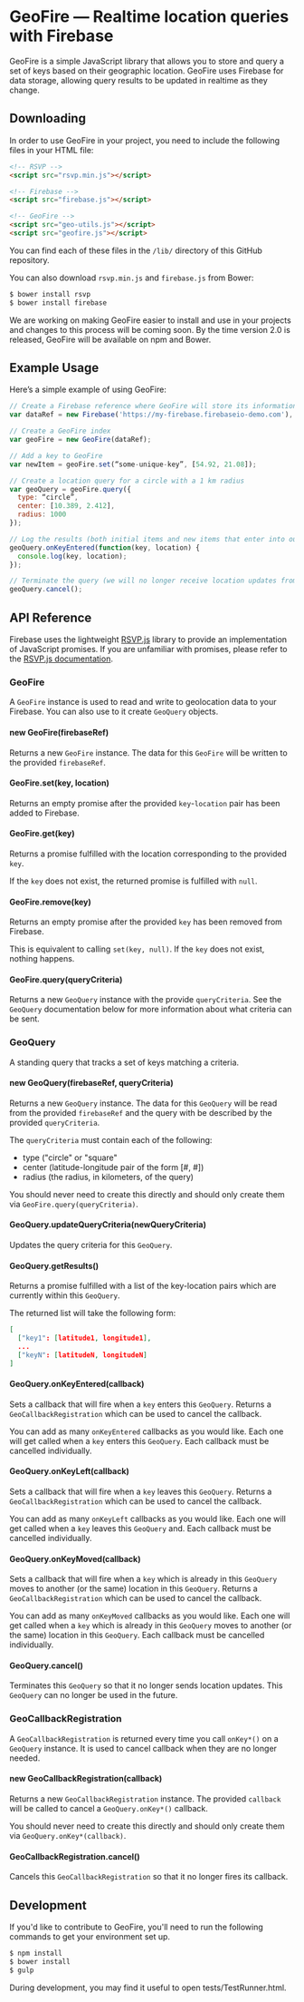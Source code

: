 # GeoFire — Realtime location queries with Firebase

GeoFire is a simple JavaScript library that allows you to store and query a set
of keys based on their geographic location. GeoFire uses Firebase for data
storage, allowing query results to be updated in realtime as they change.

## Downloading

In order to use GeoFire in your project, you need to include the following files in your HTML file:

```html
<!-- RSVP -->
<script src="rsvp.min.js"></script>

<!-- Firebase -->
<script src="firebase.js"></script>

<!-- GeoFire -->
<script src="geo-utils.js"></script>
<script src="geofire.js"></script>
```

You can find each of these files in the `/lib/` directory of this GitHub repository.

You can also download `rsvp.min.js` and `firebase.js` from Bower:

```bash
$ bower install rsvp
$ bower install firebase
```

We are working on making GeoFire easier to install and use in your projects and changes to this process will be coming soon. By the time version 2.0 is released, GeoFire will be available on npm and Bower.

## Example Usage

Here’s a simple example of using GeoFire:

```JavaScript
// Create a Firebase reference where GeoFire will store its information
var dataRef = new Firebase('https://my-firebase.firebaseio-demo.com'),

// Create a GeoFire index
var geoFire = new GeoFire(dataRef);

// Add a key to GeoFire
var newItem = geoFire.set(“some-unique-key”, [54.92, 21.08]);

// Create a location query for a circle with a 1 km radius
var geoQuery = geoFire.query({
  type: “circle”,
  center: [10.389, 2.412],
  radius: 1000
});

// Log the results (both initial items and new items that enter into our query)
geoQuery.onKeyEntered(function(key, location) {
  console.log(key, location);
});

// Terminate the query (we will no longer receive location updates from the server for this query)
geoQuery.cancel();
```

## API Reference

Firebase uses the lightweight [RSVP.js](https://github.com/tildeio/rsvp.js/) library to provide an implementation of JavaScript promises. If you are unfamiliar with promises, please refer to the [RSVP.js documentation](https://github.com/tildeio/rsvp.js/).

### GeoFire

A `GeoFire` instance is used to read and write to geolocation data to your Firebase. You can also use to it create `GeoQuery` objects.

#### new GeoFire(firebaseRef)

Returns a new `GeoFire` instance. The data for this `GeoFire` will be written to the provided `firebaseRef`.

#### GeoFire.set(key, location)

Returns an empty promise after the provided `key`-`location` pair has been added to Firebase.

#### GeoFire.get(key)

Returns a promise fulfilled with the location corresponding to the provided `key`.

If the `key` does not exist, the returned promise is fulfilled with `null`.

#### GeoFire.remove(key)

Returns an empty promise after the provided `key` has been removed from Firebase.

This is equivalent to calling `set(key, null)`. If the `key` does not exist, nothing happens.

#### GeoFire.query(queryCriteria)

Returns a new `GeoQuery` instance with the provide `queryCriteria`. See the `GeoQuery` documentation below for more information about what criteria can be sent.

### GeoQuery

A standing query that tracks a set of keys matching a criteria.

#### new GeoQuery(firebaseRef, queryCriteria)

Returns a new `GeoQuery` instance. The data for this `GeoQuery` will be read from the provided `firebaseRef` and the query with be described by the provided `queryCriteria`.

The `queryCriteria` must contain each of the following:

* type ("circle" or "square"
* center (latitude-longitude pair of the form [#, #])
* radius (the radius, in kilometers, of the query)

You should never need to create this directly and should only create them via `GeoFire.query(queryCriteria)`.

#### GeoQuery.updateQueryCriteria(newQueryCriteria)

Updates the query criteria for this `GeoQuery`.

#### GeoQuery.getResults()

Returns a promise fulfilled with a list of the key-location pairs which are currently within this `GeoQuery`.

The returned list will take the following form:

```JSON
[
  ["key1": [latitude1, longitude1],
  ...
  ["keyN": [latitudeN, longitudeN]
]
```

#### GeoQuery.onKeyEntered(callback)

Sets a callback that will fire when a `key` enters this `GeoQuery`. Returns a `GeoCallbackRegistration` which can be used to cancel the callback.

You can add as many `onKeyEntered` callbacks as you would like. Each one will get called when a `key` enters this `GeoQuery`. Each callback must be cancelled individually.

#### GeoQuery.onKeyLeft(callback)

Sets a callback that will fire when a `key` leaves this `GeoQuery`. Returns a `GeoCallbackRegistration` which can be used to cancel the callback.

You can add as many `onKeyLeft` callbacks as you would like. Each one will get called when a `key` leaves this `GeoQuery` and. Each callback must be cancelled individually.

#### GeoQuery.onKeyMoved(callback)

Sets a callback that will fire when a `key` which is already in this `GeoQuery` moves to another (or the same) location in this `GeoQuery`. Returns a `GeoCallbackRegistration` which can be used to cancel the callback.

You can add as many `onKeyMoved` callbacks as you would like. Each one will get called when a `key` which is already in this `GeoQuery` moves to another (or the same) location in this `GeoQuery`. Each callback must be cancelled individually.

#### GeoQuery.cancel()

Terminates this `GeoQuery` so that it no longer sends location updates. This `GeoQuery` can no longer be used in the future.

### GeoCallbackRegistration

A `GeoCallbackRegistration` is returned every time you call `onKey*()` on a `GeoQuery` instance. It is used to cancel callback when they are no longer needed.

#### new GeoCallbackRegistration(callback)

Returns a new `GeoCallbackRegistration` instance. The provided `callback` will be called to cancel a `GeoQuery.onKey*()` callback.

You should never need to create this directly and should only create them via `GeoQuery.onKey*(callback)`.

#### GeoCallbackRegistration.cancel()

Cancels this `GeoCallbackRegistration` so that it no longer fires its callback.

## Development

If you'd like to contribute to GeoFire, you'll need to run the following
commands to get your environment set up.

```bash
$ npm install
$ bower install
$ gulp
```

During development, you may find it useful to open tests/TestRunner.html.